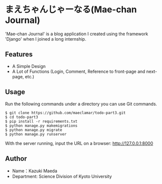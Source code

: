 # まえちゃんじゃーなる(Mae-chan Journal)

'Mae-chan Journal' is a blog application I created using the framework 'Django' when I joined a long internship.

[](./blogs/static/blogs/image/todo-part3.png)

## Features

- A Simple Design
- A Lot of Functions (Login, Comment, Reference to front-page and next-page, etc.)

## Usage

Run the following commands under a directory you can use Git commands.

```bash: Command
$ git clone https://github.com/maeclamar/todo-part3.git
$ cd todo-part3
$ pip install -r requirements.txt
$ python manage.py makemigrations
$ python manage.py migrate
$ python manage.py runserver
```

With the server running, input the URL on a browser: http://127.0.0.1:8000

## Author

- Name：Kazuki Maeda
- Department: Science Division of Kyoto University